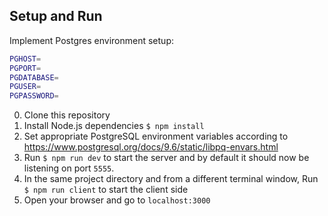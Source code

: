## Setup and Run

Implement Postgres environment setup:

```bash
PGHOST=
PGPORT=
PGDATABASE=
PGUSER=
PGPASSWORD=
```

0. Clone this repository
1. Install Node.js dependencies `$ npm install`
2. Set appropriate PostgreSQL environment variables according to https://www.postgresql.org/docs/9.6/static/libpq-envars.html
3. Run `$ npm run dev` to start the server and by default it should now be listening on port `5555`.
4. In the same project directory and from a different terminal window, Run `$ npm run client` to start the client side
5. Open your browser and go to `localhost:3000`

